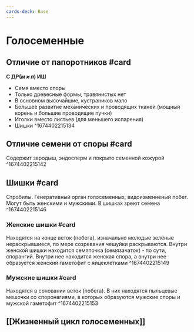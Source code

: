 ```yaml
---
cards-deck: Base
---
```


# Голосеменные

## Отличие от папоротников #card
**С ДР(*м и п*) ИШ**
- Семя вместо споры 
- Только древесные формы, травянистых нет
- В основном высочайшие, кустраников мало
- Большее развитие механических и проводящих тканей (мощный корень и большие проводящие пучки)
- Иголки вместо листьев (для меньшего испарения)
- Шишки
^1674402215134

## Отличие семени от споры #card
Содержит зародыш, эндосперм и покрыто семенной кожурой
^1674402215142

## Шишки #card
Стробилы. Генеративный орган голосеменных, видоизменненый побег. Могут быть женскими и мужскими.
В шишках зреют семена
^1674402215146

### Женские шишки #card
Находятся на конце веток (побега). изначально молодые зелёные нераскрывшиеся, по мере созревания чешуйки раскрываются. 
Внутри женской шишки находится семяпочка (семязачаток) - по сути, спорангий. Внутри нее находится женская спора, а внутри нее образуется женский гаметофит с яйцеклетками
^1674402215149

### Мужские шишки #card 
Находятся в соновании веток (побега). В них находятся пыльцевые мешочки со споронагиями, в которых образуются мужские споры и мужской гаметофит
^1674402215153

## [[Жизненный цикл голосеменных]]
